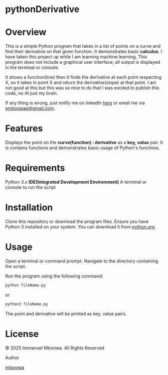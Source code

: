 # pythonDerivative

# Overview
This is a simple Python program that takes in a list of points on a curve and find their derivative on that given function. It demonstrates basic **calculus**. I have taken this project up while I am learning machine learning. This program does not include a graphical user interface; all output is displayed in the terminal or console.

It shows a function(line) then it finds the derivative at each point respecting X, so it takes in point X and return the derivative(slope) at that point. I am not good at this but this was so nice to do that I was excited to publish this code, no AI just my brain.

If any thing is wrong, just notify me on linkedIn [here](https://www.linkedin.com/in/immanuel-mboowa-773b65343/) or email me via [emboowae@gmail.com](mailto:emboowae@gmail.com).

# Features
Displays the point on the **curve(function) : derivative** as a **key, value** pair.
It is contains functions and demonstrates basic usage of Python's functions.

# Requirements
Python 3.x
**IDE(Integrated Development Environment)**
A terminal or console to run the script

# Installation
Clone this repository or download the program files.
Ensure you have Python 3 installed on your system. You can download it from [python.org](https://www.python.org/downloads/).

# Usage
Open a terminal or command prompt.
Navigate to the directory containing the script.

Run the program using the following command:
```bash
python fileName.py
```
or
```bash
python3 fileName.py
```
The point and derivative will be printed as key, value pairs.

# License

© 2025 Immanuel Mboowa. All Rights Reserved

Author

[imboowa](https://github.com/imboowa)
